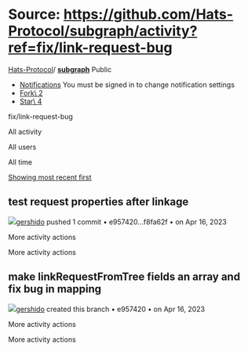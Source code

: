# Source: https://github.com/Hats-Protocol/subgraph/activity?ref=fix/link-request-bug

[Hats-Protocol](https://github.com/Hats-Protocol)/ **[subgraph](https://github.com/Hats-Protocol/subgraph)** Public

- [Notifications](https://github.com/login?return_to=%2FHats-Protocol%2Fsubgraph) You must be signed in to change notification settings
- [Fork\\
2](https://github.com/login?return_to=%2FHats-Protocol%2Fsubgraph)
- [Star\\
4](https://github.com/login?return_to=%2FHats-Protocol%2Fsubgraph)


fix/link-request-bug

All activity

All users

All time

[Showing most recent first](https://github.com/Hats-Protocol/subgraph/activity?ref=fix/link-request-bug&sort=ASC)

## test request properties after linkage

[![](https://avatars.githubusercontent.com/u/81111572?s=80&v=4)gershido](https://github.com/gershido) pushed 1 commit • e957420…f8fa62f •
on Apr 16, 2023

More activity actions

More activity actions

## make linkRequestFromTree fields an array and fix bug in mapping

[![](https://avatars.githubusercontent.com/u/81111572?s=80&v=4)gershido](https://github.com/gershido) created this branch • e957420 •
on Apr 16, 2023

More activity actions

More activity actions
